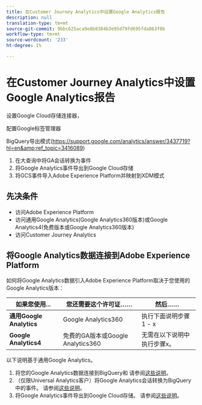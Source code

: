 ```yaml
---
title: 在Customer Journey Analytics中设置Google Analytics报告
description: null
translation-type: tm+mt
source-git-commit: 9bbc625aca9e0b8384b3e95d79fd695fda863f0b
workflow-type: tm+mt
source-wordcount: '233'
ht-degree: 1%

---
```



# 在Customer Journey Analytics中设置Google Analytics报告

设置Google Cloud存储连接器，

配置Google标签管理器

BigQuery导出模式(https://support.google.com/analytics/answer/3437719?hl=en&amp;ref_topic=3416089)

1. 在大查询中将GA会话转换为事件
1. 将Google Analytics事件导出到Google Cloud存储
1. 将GCS事件导入Adobe Experience Platform并映射到XDM模式

## 先决条件

* 访问Adobe Experience Platform
* 访问通用Google Analytics(Google Analytics360版本)或Google Analytics4(免费版本或Google Analytics360版本)
* 访问Customer Journey Analytics

## 将Google Analytics数据连接到Adobe Experience Platform

如何将Google Analytics数据引入Adobe Experience Platform取决于您使用的Google Analytics版本：

| 如果您使用... | 您还需要这个许可证…… | 然后…… |
| --- | --- | --- |
| **通用Google Analytics** | Google Analytics360 | 执行下面说明步骤1 - x |
| **Google Analytics4** | 免费的GA版本或Google Analytics360 | 无需在以下说明中执行步骤x。 |

以下说明基于通用Google Analytics。

1. 将您的Google Analytics数据连接到BigQuery和
请参阅[这些说明](https://support.google.com/analytics/answer/3416092?hl=en)。
1. （仅限Universal Analytics客户）将Google Analytics会话转换为BigQuery中的事件。
请参阅[这些说明](https://support.google.com/analytics/answer/3437618?hl=en)。
1. 将Google Analytics事件导出到Google Cloud存储。
请参阅[这些说明](https://support.google.com/analytics/answer/3437719?hl=en&amp;ref_topic=3416089)。
